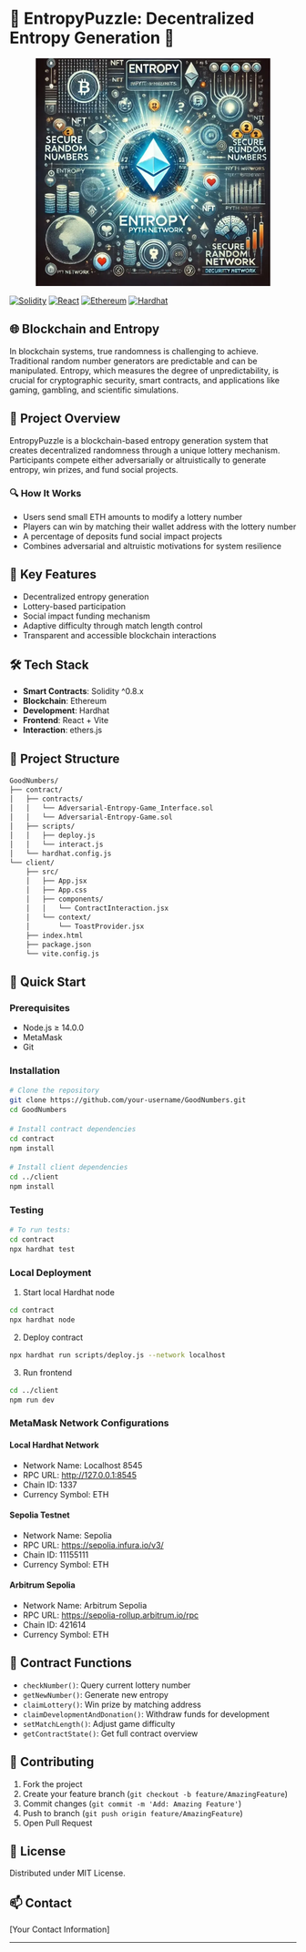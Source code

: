 # 🎲 EntropyPuzzle: Decentralized Entropy Generation 🔗

<p align="center">
    <img src="./frontend/public/blockchain-entropy.jpg"  height=400>
</p>

[![Solidity](https://img.shields.io/badge/Solidity-%23363636.svg?style=for-the-badge&logo=solidity&logoColor=white)](https://docs.soliditylang.org/)
[![React](https://img.shields.io/badge/React-20232A?style=for-the-badge&logo=react&logoColor=61DAFB)](https://reactjs.org/)
[![Ethereum](https://img.shields.io/badge/Ethereum-3C3C3D?style=for-the-badge&logo=Ethereum&logoColor=white)](https://ethereum.org/)
[![Hardhat](https://img.shields.io/badge/Hardhat-yellow?style=for-the-badge)](https://hardhat.org/)

## 🌐 Blockchain and Entropy

In blockchain systems, true randomness is challenging to achieve. Traditional random number generators are predictable and can be manipulated. Entropy, which measures the degree of unpredictability, is crucial for cryptographic security, smart contracts, and applications like gaming, gambling, and scientific simulations.

## 🎯 Project Overview

EntropyPuzzle is a blockchain-based entropy generation system that creates decentralized randomness through a unique lottery mechanism. Participants compete either adversarially or altruistically to generate entropy, win prizes, and fund social projects.

### 🔍 How It Works

- Users send small ETH amounts to modify a lottery number
- Players can win by matching their wallet address with the lottery number
- A percentage of deposits fund social impact projects
- Combines adversarial and altruistic motivations for system resilience

## 🚀 Key Features

- Decentralized entropy generation
- Lottery-based participation
- Social impact funding mechanism
- Adaptive difficulty through match length control
- Transparent and accessible blockchain interactions

## 🛠 Tech Stack

- **Smart Contracts**: Solidity ^0.8.x
- **Blockchain**: Ethereum
- **Development**: Hardhat
- **Frontend**: React + Vite
- **Interaction**: ethers.js

## 📁 Project Structure

```
GoodNumbers/
├── contract/
│   ├── contracts/
│   │   └── Adversarial-Entropy-Game_Interface.sol
│   │   └── Adversarial-Entropy-Game.sol
│   ├── scripts/
│   │   ├── deploy.js
│   │   └── interact.js
│   └── hardhat.config.js
└── client/
    ├── src/
    │   ├── App.jsx
    │   ├── App.css
    │   ├── components/
    │   │   └── ContractInteraction.jsx
    │   └── context/
    │       └── ToastProvider.jsx
    ├── index.html
    ├── package.json
    └── vite.config.js
```

## 🚀 Quick Start

### Prerequisites

- Node.js ≥ 14.0.0
- MetaMask
- Git

### Installation

```bash
# Clone the repository
git clone https://github.com/your-username/GoodNumbers.git
cd GoodNumbers

# Install contract dependencies
cd contract
npm install

# Install client dependencies
cd ../client
npm install
```

### Testing

```bash
# To run tests:
cd contract
npx hardhat test
```

### Local Deployment

1. Start local Hardhat node
```bash
cd contract
npx hardhat node
```

2. Deploy contract
```bash
npx hardhat run scripts/deploy.js --network localhost
```

3. Run frontend
```bash
cd ../client
npm run dev
```

### MetaMask Network Configurations

#### Local Hardhat Network
- Network Name: Localhost 8545
- RPC URL: http://127.0.0.1:8545
- Chain ID: 1337
- Currency Symbol: ETH

#### Sepolia Testnet
- Network Name: Sepolia
- RPC URL: https://sepolia.infura.io/v3/
- Chain ID: 11155111
- Currency Symbol: ETH

#### Arbitrum Sepolia
- Network Name: Arbitrum Sepolia
- RPC URL: https://sepolia-rollup.arbitrum.io/rpc
- Chain ID: 421614
- Currency Symbol: ETH


## 📖 Contract Functions

- `checkNumber()`: Query current lottery number
- `getNewNumber()`: Generate new entropy
- `claimLottery()`: Win prize by matching address
- `claimDevelopmentAndDonation()`: Withdraw funds for development
- `setMatchLength()`: Adjust game difficulty
- `getContractState()`: Get full contract overview

## 🤝 Contributing

1. Fork the project
2. Create your feature branch (`git checkout -b feature/AmazingFeature`)
3. Commit changes (`git commit -m 'Add: Amazing Feature'`)
4. Push to branch (`git push origin feature/AmazingFeature`)
5. Open Pull Request

## 📝 License

Distributed under MIT License.

## 📫 Contact

[Your Contact Information]

---
